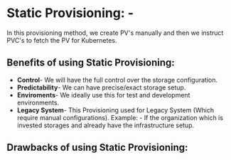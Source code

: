 # Static Provisioning: -
In this provisioning method, we create PV's manually and then we instruct PVC's to fetch the PV for Kubernetes.

## Benefits of using Static Provisioning: 
- **Control**- We will have the full control over the storage configuration.
- **Predictability**- We can have precise/exact storage setup.
- **Enviroments**- We ideally use this for test and development environments.
- **Legacy System**- This Provisioning used for Legacy System (Which require manual configurations). Example: - If the organization which is invested storages and already have the infrastructure setup.


## Drawbacks of using Static Provisioning:
